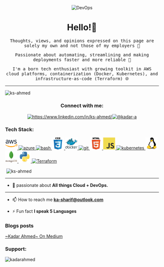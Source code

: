 <div align="center">
<img width="700" alt="DevOps" src="https://media.licdn.com/dms/image/v2/D4E22AQExk7M4ukJGlg/feedshare-shrink_800/B4EZaaqw_IGYAg-/0/1746351625053?e=1750291200&v=beta&t=M0EHjlgjdiIRLxU50GsGjNjBHY5z6fu16FKWYo1bv6w" />
</div>


<h1 align="center"> Hello!👋 </h1>

<div align="center">
  <samp>
    <p>Thoughts, views, and opinions expressed on this page are solely my own and not those of my employers 💭</p>
    <p>Passionate about automating, streamlining and making deployments faster and more reliable 🚀 </p>
    <p>I'm a born tech enthusiast with growing toolkit in AWS cloud platforms, containerization (Docker, Kubernetes), and infrastructure-as-code (Terraform) 🌐</p>
  </samp>
</div>

--- 
<p align="left"> <img src="https://komarev.com/ghpvc/?username=ks-ahmed&label=Profile%20views&color=0e75b6&style=flat" alt="ks-ahmed" /> </p>


<h3 align="center">Connect with me:</h3>
<p align="center">
<a href="https://linkedin.com/in/ks-ahmed" target="blank"><img align="center" src="https://raw.githubusercontent.com/rahuldkjain/github-profile-readme-generator/master/src/images/icons/Social/linked-in-alt.svg" alt="https://www.linkedin.com/in/ks-ahmed/" height="30" width="40" /></a><a href="https://medium.com/@kadar-a" target="blank"><img align="center" src="https://raw.githubusercontent.com/rahuldkjain/github-profile-readme-generator/master/src/images/icons/Social/medium.svg" alt="@kadar-a" height="30" width="40" /></a>
</p>

 

<h3 align="left">Tech Stack:</h3>
<p align="left"> <a href="https://aws.amazon.com" target="_blank" rel="noreferrer"> <img src="https://raw.githubusercontent.com/devicons/devicon/master/icons/amazonwebservices/amazonwebservices-original-wordmark.svg" alt="aws" width="40" height="40"/> </a> <a href="https://azure.microsoft.com/en-in/" target="_blank" rel="noreferrer"> <img src="https://www.vectorlogo.zone/logos/microsoft_azure/microsoft_azure-icon.svg" alt="azure" width="40" height="40"/> </a> <a href="https://www.gnu.org/software/bash/" target="_blank" rel="noreferrer"> <img src="https://www.vectorlogo.zone/logos/gnu_bash/gnu_bash-icon.svg" alt="bash" width="40" height="40"/> </a> <a href="https://www.w3schools.com/css/" target="_blank" rel="noreferrer"> <img src="https://raw.githubusercontent.com/devicons/devicon/master/icons/css3/css3-original-wordmark.svg" alt="css3" width="40" height="40"/> </a> <a href="https://www.docker.com/" target="_blank" rel="noreferrer"> <img src="https://raw.githubusercontent.com/devicons/devicon/master/icons/docker/docker-original-wordmark.svg" alt="docker" width="40" height="40"/> </a> <a href="https://git-scm.com/" target="_blank" rel="noreferrer"> <img src="https://www.vectorlogo.zone/logos/git-scm/git-scm-icon.svg" alt="git" width="40" height="40"/> </a> <a href="https://www.w3.org/html/" target="_blank" rel="noreferrer"> <img src="https://raw.githubusercontent.com/devicons/devicon/master/icons/html5/html5-original-wordmark.svg" alt="html5" width="40" height="40"/> </a> <a href="https://developer.mozilla.org/en-US/docs/Web/JavaScript" target="_blank" rel="noreferrer"> <img src="https://raw.githubusercontent.com/devicons/devicon/master/icons/javascript/javascript-original.svg" alt="javascript" width="40" height="40"/> </a> <a href="https://kubernetes.io" target="_blank" rel="noreferrer"> <img src="https://www.vectorlogo.zone/logos/kubernetes/kubernetes-icon.svg" alt="kubernetes" width="40" height="40"/> </a> <a href="https://www.linux.org/" target="_blank" rel="noreferrer"> <img src="https://raw.githubusercontent.com/devicons/devicon/master/icons/linux/linux-original.svg" alt="linux" width="40" height="40"/> </a> <a href="https://www.mongodb.com/" target="_blank" rel="noreferrer"> <img src="https://raw.githubusercontent.com/devicons/devicon/master/icons/mongodb/mongodb-original-wordmark.svg" alt="mongodb" width="40" height="40"/> </a> <a href="https://www.python.org" target="_blank" rel="noreferrer"> <img src="https://raw.githubusercontent.com/devicons/devicon/master/icons/python/python-original.svg" alt="python" width="40" height="40"/> </a><a href="https://www.terraform.io/" target="_blank" rel="noreferrer"><img src="https://github-production-user-asset-6210df.s3.amazonaws.com/97973445/339574077-988c53bc-b71f-428b-84fd-86f488f1564a.png?X-Amz-Algorithm=AWS4-HMAC-SHA256&X-Amz-Credential=AKIAVCODYLSA53PQK4ZA%2F20250514%2Fus-east-1%2Fs3%2Faws4_request&X-Amz-Date=20250514T000514Z&X-Amz-Expires=300&X-Amz-Signature=b6ad3e93b04b7bb5df9ddf2d417e5dff4ce961bcd64444598178289782711251&X-Amz-SignedHeaders=host" alt="Terraform" width="40" height="40"/> </a> </p> 

<p>&nbsp;<img align="center" src="https://github-readme-stats.vercel.app/api?username=ks-ahmed&show_icons=true&locale=en" alt="ks-ahmed" /></p>


---

- 🌱 passionate about **All things Cloud + DevOps.**

---


- 📫 How to reach me **ka-sharif@outlook.com**

- ⚡ Fun fact **I speak 5 Languages**


### Blogs posts
<a href="https://medium.com/@kadar-a" target="_blank">~Kadar Ahmed~ On Medium</a> 



<h3 align="left">Support:</h3>
<p><a href="https://ko-fi.com/kadarahmed"> <img align="left" src="https://cdn.ko-fi.com/cdn/kofi3.png?v=3" height="50" width="210" alt="kadarahmed" /></a></p><br><br>
